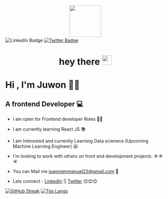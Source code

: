 
<div id="header" align="center">
  <img src="https://media.giphy.com/media/iIGT8Y1rOYhBpdHh1C/giphy.gif" width="100"/>
</div>

<div id="badges >
  <a align="center" href="https://www.linkedin.com/in/juwon-akingbade-b12912177/">
    <img align="center" src="https://img.shields.io/badge/LinkedIn-blue?style=for-the-badge&logo=linkedin&logoColor=white" alt="LinkedIn Badge"/>
  </a>
  <a align="center" href="https://twitter.com/juwonemmanuel6">
    <img align="center" src="https://img.shields.io/badge/Twitter-blue?style=for-the-badge&logo=twitter&logoColor=white" alt="Twitter Badge"/>
  </a>
</div>
                                                                                                                                         <div id="badges align="center">
<img src="https://komarev.com/ghpvc/?username=JUNNY12&style=flat-square&color=blue" alt=""/>
</div>

<h1 align="center">
  hey there
  <img src="https://media.giphy.com/media/hvRJCLFzcasrR4ia7z/giphy.gif" width="30px"/>
</h1>

# Hi , I'm Juwon 👋👋

## A frontend Developer 💻 

* I am open for Frontend developer Roles 👐👐

* I am currently learning React JS 	📚 

* I am Interested and currently Learning  Data scienece (Upcoming Machine Learning Engineer) 😃

* I'm looking to work with others on front end development projects. ☀️☀️☀️

* You can Mail me [juwonemmanuel22@gmail.com](juwonemmanuel22@gmail.com) 📧 

* Lets connect - [LinkedIn](https://www.linkedin.com/in/juwon-emmanuel-akingbade-b12912177/) || [Twitter](https://twitter.com/juwonemmanuel6) 😊😊😊

[![GitHub Streak](http://github-readme-streak-stats.herokuapp.com?user=JUNNY12&theme=dark&hide_border=true&border_radius=4.4&date_format=M%20j%5B%2C%20Y%5D)](https://git.io/streak-stats)
[![Top Langs](https://github-readme-stats.vercel.app/api/top-langs/?username=JUNNY12&layout=compact&theme=vision-friendly-dark)](https://github.com/anuraghazra/github-readme-stats)




